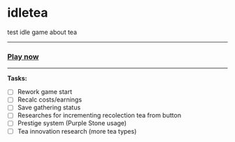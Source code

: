 # idletea
test idle game about tea

---

### [Play now](https://naoxink.github.io/idletea/)

---

**Tasks:**
- [ ] Rework game start
- [ ] Recalc costs/earnings
- [ ] Save gathering status
- [ ] Researches for incrementing recolection tea from button
- [ ] Prestige system (Purple Stone usage)
- [ ] Tea innovation research (more tea types)
